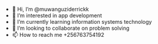 - 👋 Hi, I’m @muwanguziderrickk
- 👀 I’m interested in app development 
- 🌱 I’m currently learning information systems technology 
- 💞️ I’m looking to collaborate on problem solving
- 📫 How to reach me +256763754192

<!---
muwanguziderrickk/muwanguziderrickk is a ✨ special ✨ repository because its `README.md` (this file) appears on your GitHub profile.
You can click the Preview link to take a look at your changes.
--->
